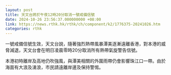 ```yaml
---
layout: post
title: 天文台將於午夜12時20分取消一號戒備信號
date: 2024-10-26 23:56:37.000000000 +08:00
link: https://news.rthk.hk/rthk/ch/component/k2/1776375-20241026.htm
categories: rthk
---
```


一號戒備信號生效，天文台說，隨著強烈熱帶風暴潭美逐漸遠離香港，對本港的威脅減退，天文台會在明日凌晨零時20分取消所有熱帶氣旋警告信號。

本港初時離岸及高地仍吹強風，與潭美相關的外圍雨帶仍會影響珠江口一帶。由於海面有大浪及湧浪，市民請遠離岸邊及保持警惕。

